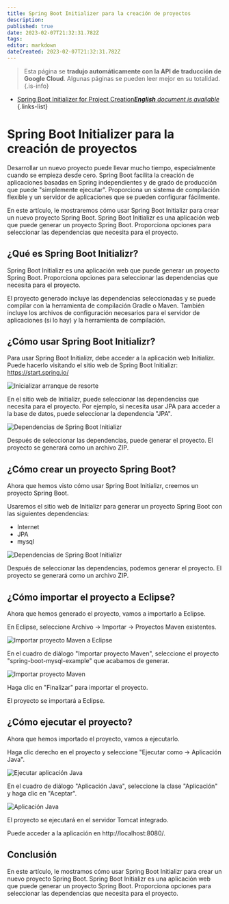 ```yaml
---
title: Spring Boot Initializer para la creación de proyectos
description: 
published: true
date: 2023-02-07T21:32:31.782Z
tags: 
editor: markdown
dateCreated: 2023-02-07T21:32:31.782Z
---
```


> Esta página se **tradujo automáticamente con la API de traducción de Google Cloud**.
Algunas páginas se pueden leer mejor en su totalidad.{.is-info}



- [Spring Boot Initializer for Project Creation***English** document is available*](/en/Knowledge-base/Spring-Boot/spring-boot-initializer-for-project-creation)
{.links-list}


# Spring Boot Initializer para la creación de proyectos

Desarrollar un nuevo proyecto puede llevar mucho tiempo, especialmente cuando se empieza desde cero. Spring Boot facilita la creación de aplicaciones basadas en Spring independientes y de grado de producción que puede "simplemente ejecutar". Proporciona un sistema de compilación flexible y un servidor de aplicaciones que se pueden configurar fácilmente.

En este artículo, le mostraremos cómo usar Spring Boot Initializr para crear un nuevo proyecto Spring Boot. Spring Boot Initializr es una aplicación web que puede generar un proyecto Spring Boot. Proporciona opciones para seleccionar las dependencias que necesita para el proyecto.

## ¿Qué es Spring Boot Initializr?

Spring Boot Initializr es una aplicación web que puede generar un proyecto Spring Boot. Proporciona opciones para seleccionar las dependencias que necesita para el proyecto.

El proyecto generado incluye las dependencias seleccionadas y se puede compilar con la herramienta de compilación Gradle o Maven. También incluye los archivos de configuración necesarios para el servidor de aplicaciones (si lo hay) y la herramienta de compilación.

## ¿Cómo usar Spring Boot Initializr?

Para usar Spring Boot Initializr, debe acceder a la aplicación web Initializr. Puede hacerlo visitando el sitio web de Spring Boot Initializr: https://start.spring.io/

![Inicializar arranque de resorte](https://i.imgur.com/HLgHZzg.png)

En el sitio web de Initializr, puede seleccionar las dependencias que necesita para el proyecto. Por ejemplo, si necesita usar JPA para acceder a la base de datos, puede seleccionar la dependencia "JPA".

![Dependencias de Spring Boot Initializr](https://i.imgur.com/pz4UHfz.png)

Después de seleccionar las dependencias, puede generar el proyecto. El proyecto se generará como un archivo ZIP.

## ¿Cómo crear un proyecto Spring Boot?

Ahora que hemos visto cómo usar Spring Boot Initializr, creemos un proyecto Spring Boot.

Usaremos el sitio web de Initializr para generar un proyecto Spring Boot con las siguientes dependencias:

- Internet
- JPA
- mysql

![Dependencias de Spring Boot Initializr](https://i.imgur.com/pz4UHfz.png)

Después de seleccionar las dependencias, podemos generar el proyecto. El proyecto se generará como un archivo ZIP.

## ¿Cómo importar el proyecto a Eclipse?

Ahora que hemos generado el proyecto, vamos a importarlo a Eclipse.

En Eclipse, seleccione Archivo -> Importar -> Proyectos Maven existentes.

![Importar proyecto Maven a Eclipse](https://i.imgur.com/Vywzo8I.png)

En el cuadro de diálogo "Importar proyecto Maven", seleccione el proyecto "spring-boot-mysql-example" que acabamos de generar.

![Importar proyecto Maven](https://i.imgur.com/pz4UHfz.png)

Haga clic en "Finalizar" para importar el proyecto.

El proyecto se importará a Eclipse.

## ¿Cómo ejecutar el proyecto?

Ahora que hemos importado el proyecto, vamos a ejecutarlo.

Haga clic derecho en el proyecto y seleccione "Ejecutar como -> Aplicación Java".

![Ejecutar aplicación Java](https://i.imgur.com/7lFWoqo.png)

En el cuadro de diálogo "Aplicación Java", seleccione la clase "Aplicación" y haga clic en "Aceptar".

![Aplicación Java](https://i.imgur.com/pz4UHfz.png)

El proyecto se ejecutará en el servidor Tomcat integrado.

Puede acceder a la aplicación en http://localhost:8080/.

## Conclusión

En este artículo, le mostramos cómo usar Spring Boot Initializr para crear un nuevo proyecto Spring Boot. Spring Boot Initializr es una aplicación web que puede generar un proyecto Spring Boot. Proporciona opciones para seleccionar las dependencias que necesita para el proyecto.